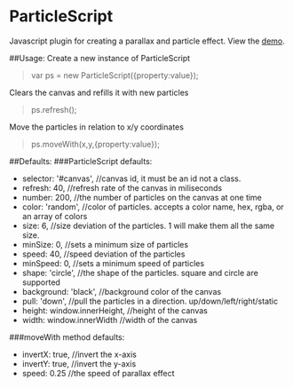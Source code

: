 # ParticleScript
Javascript plugin for creating a parallax and particle effect. 
View the <a href="http://andrewvickerman.com/exp/ParticleScript.html">demo</a>. 

##Usage:
Create a new instance of ParticleScript
>var ps = new ParticleScript({property:value});

Clears the canvas and refills it with new particles
>ps.refresh();

Move the particles in relation to x/y coordinates
>ps.moveWith(x,y,{property:value});

##Defaults:
###ParticleScript defaults:
*	selector: '#canvas',        //canvas id, it must be an id not a class.
*	refresh: 40,                //refresh rate of the canvas in miliseconds
*	number: 200,                //the number of particles on the canvas at one time
*	color: 'random',            //color of particles. accepts a color name, hex, rgba, or an array of colors
*	size: 6,                    //size deviation of the particles. 1 will make them all the same size. 
*	minSize: 0,                 //sets a minimum size of particles
*	speed: 40,                  //speed deviation of the particles
*	minSpeed: 0,                //sets a minimum speed of particles
*	shape: 'circle',            //the shape of the particles. square and circle are supported
*	background: 'black',        //background color of the canvas
*	pull: 'down',               //pull the particles in a direction. up/down/left/right/static
*	height: window.innerHeight, //height of the canvas
*	width: window.innerWidth    //width of the canvas

###moveWith method defaults:
*  invertX: true,              //invert the x-axis
*  invertY: true,              //invert the y-axis
*  speed: 0.25                 //the speed of parallax effect
